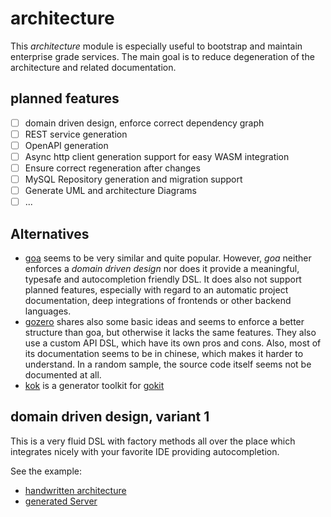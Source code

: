 # architecture
This *architecture* module is especially useful to
bootstrap and maintain enterprise grade services.
The main goal is to reduce degeneration of the 
architecture and related documentation.

## planned features
- [ ] domain driven design, enforce correct dependency graph
- [ ] REST service generation
- [ ] OpenAPI generation
- [ ] Async http client generation support for easy WASM integration
- [ ] Ensure correct regeneration after changes
- [ ] MySQL Repository generation and migration support
- [ ] Generate UML and architecture Diagrams
- [ ] ...

## Alternatives

* [goa](https://goa.design/) seems to be very similar and quite popular.
However, *goa* neither enforces a *domain driven design*
nor does it provide a
meaningful, typesafe and autocompletion friendly
DSL. It does also not support planned features,
especially with regard to an automatic project 
documentation, deep integrations of frontends or 
other backend languages.
* [gozero](https://github.com/tal-tech/go-zero/blob/master/readme-en.md) shares also some basic ideas and seems
to enforce a better structure than goa, but otherwise it lacks the same features.
They also use a custom API DSL, which have its own pros and cons. Also, most of its documentation seems to be in chinese,
which makes it harder to understand. In a random sample, the source code itself seems not be documented at all. 
* [kok](https://github.com/RussellLuo/kok) is a generator toolkit for [gokit](https://github.com/go-kit/kit)

## domain driven design, variant 1

This is a very fluid DSL with factory methods all over the
place which integrates nicely with your favorite IDE providing
autocompletion.

See the example: 
* [handwritten architecture](ddd/v1/internal/example/architecture)
* [generated Server](ddd/v1/internal/example/server)

